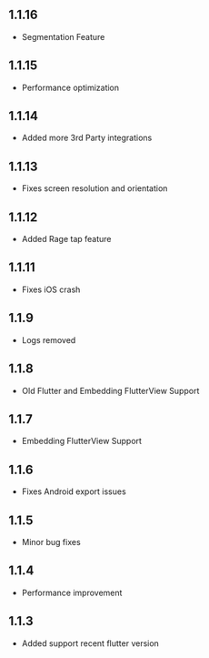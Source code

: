 ## 1.1.16
* Segmentation Feature

## 1.1.15
* Performance optimization

## 1.1.14
* Added more 3rd Party integrations

## 1.1.13
* Fixes screen resolution and orientation

## 1.1.12
* Added Rage tap feature

## 1.1.11
* Fixes iOS crash

## 1.1.9
* Logs removed

## 1.1.8
* Old Flutter and Embedding FlutterView Support

## 1.1.7
* Embedding FlutterView Support

## 1.1.6
* Fixes Android export issues

## 1.1.5
* Minor bug fixes

## 1.1.4
* Performance improvement

## 1.1.3
* Added support recent flutter version 
